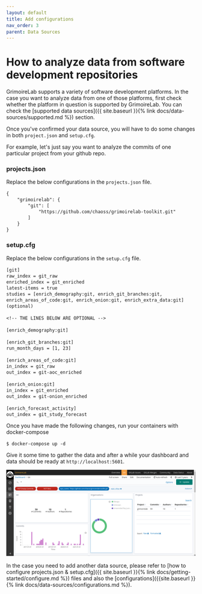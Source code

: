 ```yaml
---
layout: default
title: Add configurations
nav_order: 3
parent: Data Sources
---
```


# How to analyze data from software development repositories

GrimoireLab supports a variety of software development platforms. In the case
you want to analyze data from one of those platforms, first check whether the
platform in question is supported by GrimoireLab. You can check the [supported
data sources]({{ site.baseurl }}{% link docs/data-sources/supported.md %})
section.

Once you've confirmed your data source, you will have to do some changes in both
`project.json` and `setup.cfg`.

For example, let's just say you want to analyze the commits of one particular
project from your github repo.

### projects.json

Replace the below configurations in the `projects.json` file.

```
{
    "grimoirelab": {
        "git": [
            "https://github.com/chaoss/grimoirelab-toolkit.git"
        ]
    }
}
```

### setup.cfg

Replace the below configurations in the `setup.cfg` file.

```
[git]
raw_index = git_raw
enriched_index = git_enriched
latest-items = true
studies = [enrich_demography:git, enrich_git_branches:git, enrich_areas_of_code:git, enrich_onion:git, enrich_extra_data:git] (optional)

<!-- THE LINES BELOW ARE OPTIONAL -->

[enrich_demography:git]

[enrich_git_branches:git]
run_month_days = [1, 23]

[enrich_areas_of_code:git]
in_index = git_raw
out_index = git-aoc_enriched

[enrich_onion:git]
in_index = git_enriched
out_index = git-onion_enriched

[enrich_forecast_activity]
out_index = git_study_forecast
```

Once you have made the following changes, run your containers with
docker-compose

```console
$ docker-compose up -d
```

Give it some time to gather the data and after a while your dashboard and data
should be ready at `http://localhost:5601`.

![dashboard](./assets/dashboard.png)

In the case you need to add another data source, please refer to [how to
configure projects.json & setup.cfg]({{ site.baseurl }}{% link
docs/getting-started/configure.md %}) files and also the
[configurations]({{site.baseurl }}{% link docs/data-sources/configurations.md
%}).
